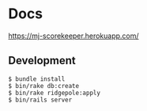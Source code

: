 # Docs

https://mj-scorekeeper.herokuapp.com/

## Development

```
$ bundle install
$ bin/rake db:create
$ bin/rake ridgepole:apply
$ bin/rails server
```
